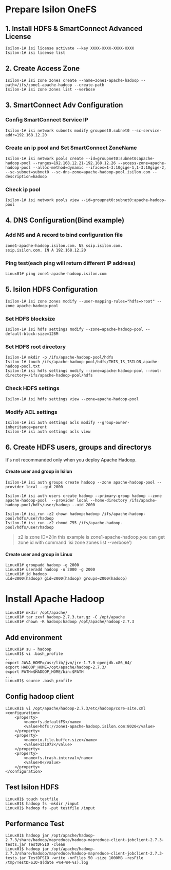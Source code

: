# Prepare Isilon OneFS

## 1. Install HDFS & SmartConnect Advanced License  

```shell
Isilon-1# isi license activate --key XXXX-XXXX-XXXX-XXXX
Isilon-1# isi license list
```

## 2. Create Access Zone  

```shell
Isilon-1# isi zone zones create --name=zone1-apache-hadoop --path=/ifs/zone1-apache-hadoop --create-path
Isilon-1# isi zone zones list --verbose
```

## 3. SmartConnect Adv Configuration  

### Config SmartConnect Service IP  

```shell
Isilon-1# isi network subnets modify groupnet0.subnet0 --sc-service-addr=192.168.12.20
```

### Create an ip pool and Set SmartConnect ZoneName  

```shell
Isilon-1# isi network pools create --id=groupnet0:subnet0:apache-hadoop-pool --ranges=192.168.12.21-192.168.12.26 --access-zone=apache-hadoop-pool --alloc-method=dynamic --ifaces=1-3:10gige-1,1-3:10gige-2, --sc-subnet=subnet0 --sc-dns-zone=apache-hadoop-pool.isilon.com --description=hadoop
```

### Check ip pool  

```shell
Isilon-1# isi network pools view --id=groupnet0:subnet0:apache-hadoop-pool
```

## 4. DNS Configuration(Bind example)  

### Add NS and A record to bind configuration file  

```shell
zone1-apache-hadoop.isilon.com. NS ssip.isilon.com.
ssip.isilon.com. IN A 192.168.12.20
```  

### Ping test(each ping will return different IP address)  

```shell
Linux01# ping zone1-apache-hadoop.isilon.com
```

## 5. Isilon HDFS Configuration  

```shell
Isilon-1# isi zone zones modify --user-mapping-rules="hdfs=>root" --zone apache-hadoop-pool
```
### Set HDFS blocksize  

```shell
Isilon-1# isi hdfs settings modify --zone=apache-hadoop-pool --default-block-size=128M
```
### Set HDFS root directory  

```shell
Isilon-1# mkdir -p /ifs/apache-hadoop-pool/hdfs
Isilon-1# touch /ifs/apache-hadoop-pool/hdfs/THIS_IS_ISILON_apache-hadoop-pool.txt
Isilon-1# isi hdfs settings modify --zone=apache-hadoop-pool --root-directory=/ifs/apache-hadoop-pool/hdfs
```

### Check HDFS settings  

```shell
Isilon-1# isi hdfs settings view --zone=apache-hadoop-pool
```

### Modify ACL settings   

```shell
Isilon-1# isi auth settings acls modify --group-owner-inheritance=parent 
Isilon-1# isi auth settings acls view 
```

## 6. Create HDFS users, groups and directorys  
It's not recommanded only when you deploy Apache Hadoop.

#### Create user and group in Isilon  

```shell
Isilon-1# isi auth groups create hadoop --zone apache-hadoop-pool --provider local --gid 2000

Isilon-1# isi auth users create hadoop --primary-group hadoop --zone apache-hadoop-pool  --provider local --home-directory /ifs/apache-hadoop-pool/hdfs/user/hadoop --uid 2000

Isilon-1# isi_run -z2 chown hadoop:hadoop /ifs/apache-hadoop-pool/hdfs/user/hadoop 
Isilon-1# isi_run -z2 chmod 755 /ifs/apache-hadoop-pool/hdfs/user/hadoop
```

> z2 is zone ID=2(in this example is zone1-apache-hadoop,you can get zone id with command 'isi zone zones list --verbose')



#### Create user and group in Linux  

```shell
Linux01# groupadd hadoop -g 2000
Linux01# useradd hadoop -u 2000 -g 2000
Linux01# id hadoop
uid=2000(hadoop) gid=2000(hadoop) groups=2000(hadoop)
```

# Install Apache Hadoop
```shell
Linux01# mkdir /opt/apache/
Linux01# tar zxvf hadoop-2.7.3.tar.gz -C /opt/apache
Linux01# chown -R hadoop:hadoop /opt/apache/hadoop-2.7.3
```

## Add environment
```shell
Linux01# su - hadoop
Linux01$ vi .bash_profile 
...
export JAVA_HOME=/usr/lib/jvm/jre-1.7.0-openjdk.x86_64/
export HADOOP_HOME=/opt/apache/hadoop-2.7.3/
export PATH=$HADOOP_HOME/bin:$PATH
...
Linux01$ source .bash_profile
```

## Config hadoop client
```shell
Linux01$ vi /opt/apache/hadoop-2.7.3/etc/hadoop/core-site.xml
<configuration>
    <property>
        <name>fs.defaultFS</name>
        <value>hdfs://zone1-apache-hadoop.isilon.com:8020</value>
    </property>
    <property>
        <name>io.file.buffer.size</name>
        <value>131072</value>
    </property>
    <property> 
        <name>fs.trash.interval</name> 
        <value>0</value> 
    </property>
</configuration>
```


## Test Isilon HDFS
```shell
Linux01$ touch testfile
Linux01$ hadoop fs -mkdir /input
Linux01$ hadoop fs -put testfile /input
```


## Performance Test
```shell
Linux01$ hadoop jar /opt/apache/hadoop-2.7.3/share/hadoop/mapreduce/hadoop-mapreduce-client-jobclient-2.7.3-tests.jar TestDFSIO -clean
Linux01$ hadoop jar /opt/apache/hadoop-2.7.3/share/hadoop/mapreduce/hadoop-mapreduce-client-jobclient-2.7.3-tests.jar TestDFSIO -write -nrFiles 50 -size 1000MB -resFile /tmp/TestDFSIO-$(date +%H-%M-%s).log
```